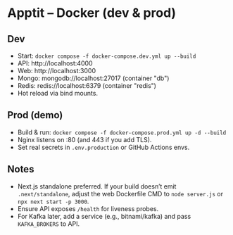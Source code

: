 # Apptit – Docker (dev & prod)

## Dev
- Start: `docker compose -f docker-compose.dev.yml up --build`
- API: http://localhost:4000
- Web: http://localhost:3000
- Mongo: mongodb://localhost:27017 (container "db")
- Redis: redis://localhost:6379 (container "redis")
- Hot reload via bind mounts.

## Prod (demo)
- Build & run: `docker compose -f docker-compose.prod.yml up -d --build`
- Nginx listens on :80 (and 443 if you add TLS).
- Set real secrets in `.env.production` or GitHub Actions envs.

## Notes
- Next.js standalone preferred. If your build doesn’t emit `.next/standalone`, adjust the web Dockerfile CMD to `node server.js` or `npx next start -p 3000`.
- Ensure API exposes `/health` for liveness probes.
- For Kafka later, add a service (e.g., bitnami/kafka) and pass `KAFKA_BROKERS` to API.
